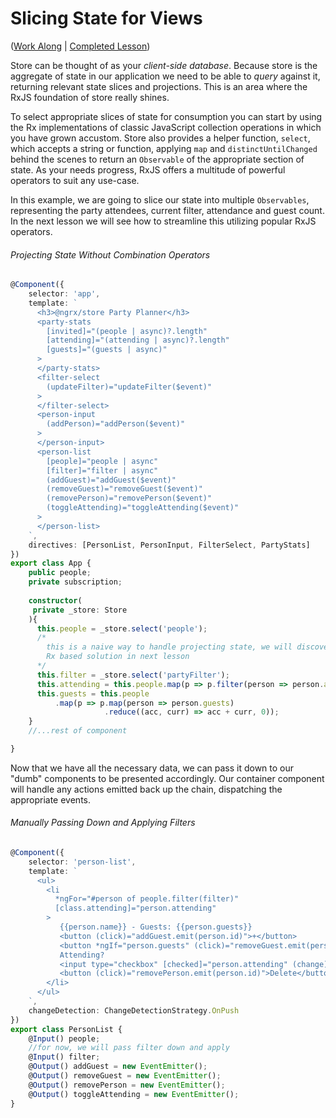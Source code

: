 # Slicing State for Views

([Work Along](https://plnkr.co/edit/JS4GAzZhfY0Bf1df8Ys0?p=preview) | [Completed Lesson](https://plnkr.co/edit/ep1LEi0Xc8y1I3Zvulnr?p=preview))


Store can be thought of as your *client-side database*. Because store is the aggregate of state in our application we need to be able to *query* against it, returning relevant state slices and projections. This is an area where the RxJS foundation of store really shines.

To select appropriate slices of state for consumption you can start by using the Rx implementations of classic JavaScript collection operations in which you have grown accustom. Store also provides a helper function, `select`, which accepts a string or function, applying `map` and `distinctUntilChanged` behind the scenes to return an `Observable` of the appropriate section of state. As your needs progress, RxJS offers a multitude of powerful operators to suit any use-case.

In this example, we are going to slice our state into multiple `Observables`, representing the party attendees, current filter, attendance and guest count. In the next lesson we will see how to streamline this utilizing popular RxJS operators.

###### Projecting State Without Combination Operators
```ts
@Component({
    selector: 'app',
    template: `
      <h3>@ngrx/store Party Planner</h3>
      <party-stats
        [invited]="(people | async)?.length"
        [attending]="(attending | async)?.length"
        [guests]="(guests | async)"
      >
      </party-stats>
      <filter-select
        (updateFilter)="updateFilter($event)"
      >
      </filter-select>
      <person-input
        (addPerson)="addPerson($event)"
      >
      </person-input>
      <person-list
        [people]="people | async"
        [filter]="filter | async"
        (addGuest)="addGuest($event)"
        (removeGuest)="removeGuest($event)"
        (removePerson)="removePerson($event)"
        (toggleAttending)="toggleAttending($event)"
      >
      </person-list>
    `,
    directives: [PersonList, PersonInput, FilterSelect, PartyStats]
})
export class App {
    public people;
    private subscription;
    
    constructor(
     private _store: Store
    ){
      this.people = _store.select('people');
      /*
        this is a naive way to handle projecting state, we will discover a better
        Rx based solution in next lesson
      */
      this.filter = _store.select('partyFilter');
      this.attending = this.people.map(p => p.filter(person => person.attending));
      this.guests = this.people
          .map(p => p.map(person => person.guests)
                     .reduce((acc, curr) => acc + curr, 0));
    }
    //...rest of component

}
```

Now that we have all the necessary data, we can pass it down to our "dumb" components to be presented accordingly. Our container component will handle any actions emitted back up the chain, dispatching the appropriate events.

###### Manually Passing Down and Applying Filters
```ts
@Component({
    selector: 'person-list',
    template: `
      <ul>
        <li 
          *ngFor="#person of people.filter(filter)"
          [class.attending]="person.attending"
        >
           {{person.name}} - Guests: {{person.guests}}
           <button (click)="addGuest.emit(person.id)">+</button>
           <button *ngIf="person.guests" (click)="removeGuest.emit(person.id)">-</button>
           Attending?
           <input type="checkbox" [checked]="person.attending" (change)="toggleAttending.emit(person.id)" />
           <button (click)="removePerson.emit(person.id)">Delete</button>
        </li>
      </ul>
    `,
    changeDetection: ChangeDetectionStrategy.OnPush
})
export class PersonList {
    @Input() people;
    //for now, we will pass filter down and apply
    @Input() filter;
    @Output() addGuest = new EventEmitter();
    @Output() removeGuest = new EventEmitter();
    @Output() removePerson = new EventEmitter();
    @Output() toggleAttending = new EventEmitter();
}

```

